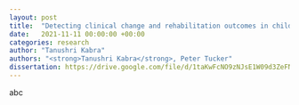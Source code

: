 ```yaml
---
layout: post
title:  "Detecting clinical change and rehabilitation outcomes in children with acquired brain injury: A service evaluation within Recolo UK LTD."
date:   2021-11-11 00:00:00 +00:00
categories: research
author: "Tanushri Kabra"
authors: "<strong>Tanushri Kabra</strong>, Peter Tucker"
dissertation: https://drive.google.com/file/d/1taKwFcNO9zNJsE1W09d3ZeFNvp3wekxd/view
---
```

abc

[comment]: <> (* Aimed at providing recommendations and evaluating the service based on a detailed analysis of the)

[comment]: <> (routinely collected data from Recolo UK Ltd.)

[comment]: <> (* Comparison of scores between baseline and review found that parents report improvement on various outcome measures whereas children do not report much improvement. Additionally, no correlations have been found between the various outcome measures at baseline. Recommendations for)

[comment]: <> (the service and future evaluations were provided.)